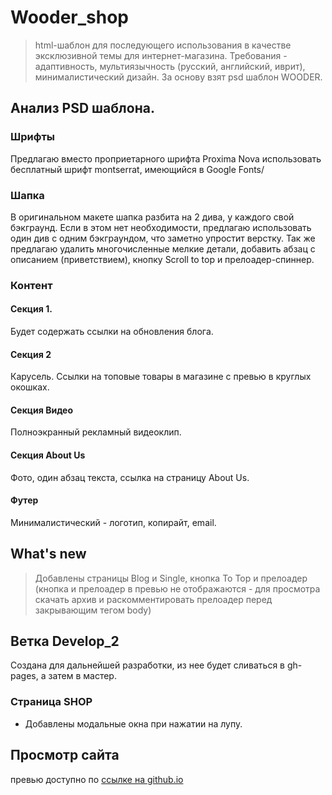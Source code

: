 # Wooder_shop
> html-шаблон для последующего использования в качестве эксклюзивной темы для интернет-магазина. 
> Требования - адаптивность, мультиязычность (русский, английский, иврит), минималистический дизайн. За основу взят psd шаблон WOODER.

## Анализ PSD шаблона.

### Шрифты

Предлагаю вместо проприетарного шрифта Proxima Nova использовать бесплатный шрифт montserrat, имеющийся в Google Fonts/

### Шапка

В оригинальном макете шапка разбита на 2 дива, у каждого свой бэкграунд. Если в этом нет необходимости, предлагаю использовать один див с одним бэкграундом, что заметно упростит верстку. Так же предлагаю удалить многочисленные мелкие детали, добавить абзац с описанием (приветствием), кнопку Scroll to top и прелоадер-спиннер.

### Контент

#### Секция 1.

Будет содержать ссылки на обновления блога.

#### Секция 2 

Карусель. Ссылки на топовые товары в магазине с превью в круглых окошках.

#### Секция Видео

Полноэкранный рекламный видеоклип.

#### Секция About Us

Фото, один абзац текста, ссылка на страницу About Us.

#### Футер

Минималистический - логотип, копирайт, email.

## What's new
>Добавлены страницы Blog и Single, кнопка To Top и прелоадер (кнопка и прелоадер в превью не отображаются - для просмотра скачать архив и раскомментировать прелоадер перед закрывающим тегом body)

## Ветка Develop_2


Создана для дальнейшей разработки, из нее будет сливаться в gh-pages, а затем в мастер.

### Страница SHOP

- Добавлены модальные окна при нажатии на лупу.

## Просмотр сайта

превью доступно по [ссылке на github.io](https://markevillive.github.io/Wooder_shop/)